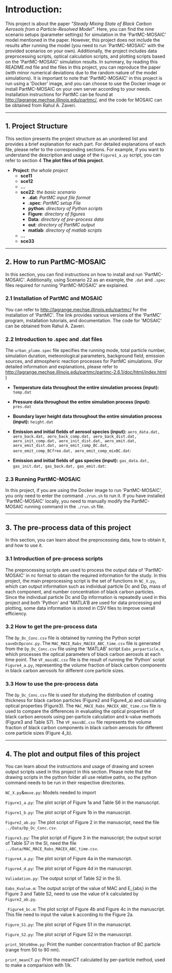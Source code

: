# Introduction:
This project is about the paper *"Steady Mixing State of Black Carbon Aerosols from a Particle-Resolved Model"*. Here, you can find the nine scenario setups (parameter settings) for simulation in the 'PartMC-MOSAIC' model mentioned in the paper. However, this project does not include the results after running the model (you need to run 'PartMC-MOSAIC' with the provided scenarios on your own). Additionally, the project includes data preprocessing scripts, optical calculation scripts, and plotting scripts based on the 'PartMC-MOSAIC' simulation results. In summary, by reading this README.md file and the files in this project, you can reproduce the paper (with minor numerical deviations due to the random nature of the model simulations). It is important to note that 'PartMC-MOSAIC' in this project is run using a 'Docker' image, and you can choose to use the Docker image or install PartMC-MOSAIC on your own server according to your needs. Installation instructions for PartMC can be found at http://lagrange.mechse.illinois.edu/partmc/, and the code for MOSAIC can be obtained from Rahul A. Zaveri.

***
## 1. Project Structure
This section presents the project structure as an unordered list and provides a brief explanation for each part. For detailed explanations of each file, please refer to the corresponding sections. For example, if you want to understand the description and usage of the ```Figure1_a.py``` script, you can refer to section 4 **The plot files of this project**.

- **Project**: *the whole project*
    - **sce11**
    - **sce12**
    - **...**    
    - **sce22**: *the basic scenario*
        - **.dat**: *PartMC input file format*
        - **.spec**: *PartMC setup File*
        - **python**: *directory of Python scripts*
        - **Figure**: *directory of figures*
        - **Data**: *directory of pre-process data*
        - **out**: *directory of PartMC output*
        - **matlab**: *directory of matlab scripts*
    - **...**
    - **sce33**

***
## 2. How to run PartMC-MOSAIC
In this section, you can find instructions on how to install and run 'PartMC-MOSAIC'. Additionally, using Scenario 22 as an example, the ```.dat``` and ```.spec``` files required for running 'PartMC-MOSAIC' are explained.

### 2.1 Installation of PartMC and MOSAIC
You can refer to http://lagrange.mechse.illinois.edu/partmc/ for the installation of 'PartMC'. The link provides various versions of the 'PartMC' program, installation tutorials, and documentation. The code for 'MOSAIC' can be obtained from Rahul A. Zaveri.

### 2.2 Introduction to .spec and .dat files
The ```urban_plume.spec``` file specifies the running mode, total particle number, simulation duration, meteorological parameters, background field, emission sources, and atmospheric reaction processes for PartMC simulations. (For detailed information and explanations, please refer to http://lagrange.mechse.illinois.edu/partmc/partmc-2.6.1/doc/html/index.html )

- **Temperature data throughout the entire simulation process (input):** 
```temp.dat```

- **Pressure data throughout the entire simulation process (input):** 
```pres.dat```

- **Boundary layer height data throughout the entire simulation process (input):** 
```height.dat``` 

- **Emission and initial fields of aerosol species (input):** 
```aero_data.dat, aero_back.dat, aero_back_comp.dat, aero_back_dist.dat, aero_init_comp.dat, aero_init_dist.dat, aero_emit.dat, aero_emit_dist.dat, aero_emit_comp_BC.dat, aero_emit_comp_BCfree.dat, aero_emit_comp_mixBC.dat```:

- **Emission and initial fields of gas species (input):** 
```gas_data.dat, gas_init.dat, gas_back.dat, gas_emit.dat```:


### 2.3 Running PartMC-MOSAIC
In this project, if you are using the Docker image to run 'PartMC-MOSAIC', you only need to enter the command ```./run.sh``` to run it. If you have installed 'PartMC-MOSAIC' locally, you need to manually modify the PartMC-MOSAIC running command in the ```./run.sh``` file.
***
## 3. The pre-process data of this project
In this section, you can learn about the preprocessing data, how to obtain it, and how to use it.

### 3.1 Introduction of pre-process scripts
The preprocessing scripts are used to process the output data of 'PartMC-MOSAIC' in nc format to obtain the required information for the study. In this project, the main preprocessing script is the set of functions in ```NC_X.py```, which can output information such as individual particle Dc and Dp, mass of each component, and number concentration of black carbon particles. Since the individual particle Dc and Dp information is repeatedly used in this project and both 'Python' and 'MATLA'B are used for data processing and plotting, some data information is stored in CSV files to improve overall efficiency.

### 3.2 How to get the pre-process data
The ```Dp_Dc_Conc.csv``` file is obtained by running the Python script ```saveDcDpconc.py```.
The ```MAC_MACE_Rabs_MACEX_ABC_time.csv``` file is generated from the ```Dp_Dc_Conc.csv``` file using the 'MATLAB' script ```Eabs_perparticle.m```, which processes the optical parameters of black carbon aerosols at each time point.
The ```VF_massBC.csv``` file is the result of running the 'Python' script ```Figure4_a.py```, representing the volume fraction of black carbon components in black carbon aerosols for different core particle sizes.

### 3.3 How to use the pre-process data
The ```Dp_Dc_Conc.csv``` file is used for studying the distribution of coating thickness for black carbon particles (Figure2 and Figure4_a) and calculating optical properties (Figure3).
The ```MAC_MACE_Rabs_MACEX_ABC_time.csv``` file is used to compare the differences in evaluating the optical properties of black carbon aerosols using per-particle calculation and k-value methods (Figure3 and Table S7).
The ```VF_massBC.csv``` file represents the volume fraction of black carbon components in black carbon aerosols for different core particle sizes (Figure 4_b).

***
## 4. The plot and output files of this project
You can learn about the instructions and usage of drawing and screen output scripts used in this project in this section. Please note that the drawing scripts in the python folder all use relative paths, so the python command needs to be run in their respective directories.

```NC_X.py```&```move.py```: Models needed to import 

```Figure1_a.py```: The plot script of Figure 1a and Table S6 in the manuscript.

```Figure1_b.py```: The plot script of Figure 1b in the manuscript.

```Figure2_ab.py```: The plot script of Figure 2 in the manuscript, need the file ```../Data/Dp_Dc_Conc.csv```.

```Figure3.py```: The plot script of Figure 3 in the manuscript; the output script of Table S7 in the SI, need the file ```../Data/MAC_MACE_Rabs_MACEX_ABC_time.csv```.

```Figure4_a.py```: The plot script of Figure 4a in the manuscript.

```Figure4_d.py```: The plot script of Figure 4d in the manuscript.

```Valiadation.py```: The output script of Table S2 in the SI.

```Eabs_Kvalue.m```: The output script of the value of MAC and E_{abs} in the Figure 3 and Table S2, need to use the value of k calculated by ```Figure2_ab.py```.

``` Figure4_bc.m```: The plot script of Figure 4b and Figure 4c in the manuscript. This file need to input the value k according to the Figure 2a.

```Figure_S1.py```: The plot script of Figure S1 in the manuscript.

```Figure_S2.py```: The plot script of Figure S2 in the manuscript.

```print_50to90nm.py```: Print the number concentration fraction of BC particle (range from 50 to 90 nm).

```print_meanCT.py```: Print the meanCT calculated by per-particle method, used to make a comparision with 1/k.




